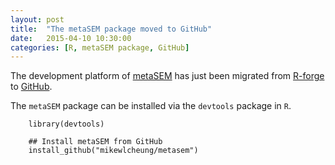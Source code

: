 ```yaml
---
layout: post
title:  "The metaSEM package moved to GitHub"
date:   2015-04-10 10:30:00
categories: [R, metaSEM package, GitHub]
---
```


The development platform of [metaSEM](https://courses.nus.edu.sg/course/psycwlm/internet/metaSEM/) has just been migrated from [R-forge](http://r-forge.r-project.org/projects/metasem/) to [GitHub](https://github.com/mikewlcheung/metasem).

The `metaSEM` package can be installed via the `devtools` package in `R`.

        library(devtools)
        
        ## Install metaSEM from GitHub
        install_github("mikewlcheung/metasem")
